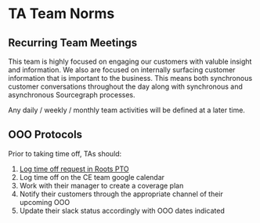 # TA Team Norms

## Recurring Team Meetings

This team is highly focused on engaging our customers with valuble insight and information. We also are focused on internally surfacing customer information that is important to the business. This means both synchronous customer conversations throughout the day along with synchronous and asynchronous Sourcegraph processes.

Any daily / weekly / monthly team activities will be defined at a later time.

## OOO Protocols

Prior to taking time off, TAs should:

1. [Log time off request in Roots PTO](../../../../benefits-pay-perks/benefits-perks/time-off/submitting-time-off.md)
1. Log time off on the CE team google calendar
1. Work with their manager to create a coverage plan
1. Notify their customers through the appropriate channel of their upcoming OOO
1. Update their slack status accordingly with OOO dates indicated
